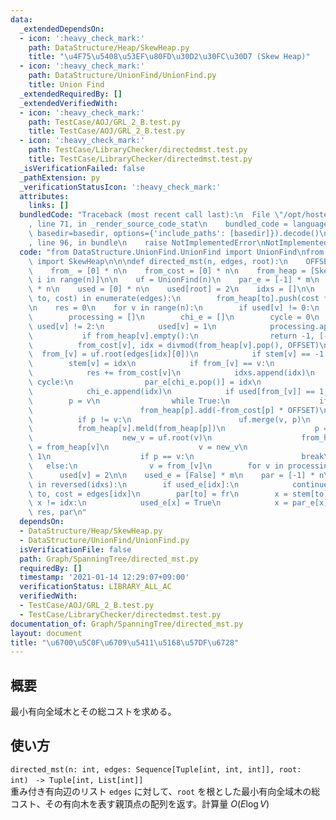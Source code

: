 ```yaml
---
data:
  _extendedDependsOn:
  - icon: ':heavy_check_mark:'
    path: DataStructure/Heap/SkewHeap.py
    title: "\u4F75\u5408\u53EF\u80FD\u30D2\u30FC\u30D7 (Skew Heap)"
  - icon: ':heavy_check_mark:'
    path: DataStructure/UnionFind/UnionFind.py
    title: Union Find
  _extendedRequiredBy: []
  _extendedVerifiedWith:
  - icon: ':heavy_check_mark:'
    path: TestCase/AOJ/GRL_2_B.test.py
    title: TestCase/AOJ/GRL_2_B.test.py
  - icon: ':heavy_check_mark:'
    path: TestCase/LibraryChecker/directedmst.test.py
    title: TestCase/LibraryChecker/directedmst.test.py
  _isVerificationFailed: false
  _pathExtension: py
  _verificationStatusIcon: ':heavy_check_mark:'
  attributes:
    links: []
  bundledCode: "Traceback (most recent call last):\n  File \"/opt/hostedtoolcache/Python/3.9.5/x64/lib/python3.9/site-packages/onlinejudge_verify/documentation/build.py\"\
    , line 71, in _render_source_code_stat\n    bundled_code = language.bundle(stat.path,\
    \ basedir=basedir, options={'include_paths': [basedir]}).decode()\n  File \"/opt/hostedtoolcache/Python/3.9.5/x64/lib/python3.9/site-packages/onlinejudge_verify/languages/python.py\"\
    , line 96, in bundle\n    raise NotImplementedError\nNotImplementedError\n"
  code: "from DataStructure.UnionFind.UnionFind import UnionFind\nfrom DataStructure.Heap.SkewHeap\
    \ import SkewHeap\n\n\ndef directed_mst(n, edges, root):\n    OFFSET = m = len(edges)\n\
    \    from_ = [0] * n\n    from_cost = [0] * n\n    from_heap = [SkewHeap() for\
    \ i in range(n)]\n\n    uf = UnionFind(n)\n    par_e = [-1] * m\n    stem = [-1]\
    \ * n\n    used = [0] * n\n    used[root] = 2\n    idxs = []\n\n    for idx, (fr,\
    \ to, cost) in enumerate(edges):\n        from_heap[to].push(cost * OFFSET + idx)\n\
    \n    res = 0\n    for v in range(n):\n        if used[v] != 0:\n            continue\n\
    \        processing = []\n        chi_e = []\n        cycle = 0\n        while\
    \ used[v] != 2:\n            used[v] = 1\n            processing.append(v)\n \
    \           if from_heap[v].empty():\n                return -1, [-1] * n\n  \
    \          from_cost[v], idx = divmod(from_heap[v].pop(), OFFSET)\n          \
    \  from_[v] = uf.root(edges[idx][0])\n            if stem[v] == -1:\n        \
    \        stem[v] = idx\n            if from_[v] == v:\n                continue\n\
    \            res += from_cost[v]\n            idxs.append(idx)\n            while\
    \ cycle:\n                par_e[chi_e.pop()] = idx\n                cycle -= 1\n\
    \            chi_e.append(idx)\n            if used[from_[v]] == 1:\n        \
    \        p = v\n                while True:\n                    if not from_heap[p].empty():\n\
    \                        from_heap[p].add(-from_cost[p] * OFFSET)\n          \
    \          if p != v:\n                        uf.merge(v, p)\n              \
    \          from_heap[v].meld(from_heap[p])\n                    p = uf.root(from_[p])\n\
    \                    new_v = uf.root(v)\n                    from_heap[new_v]\
    \ = from_heap[v]\n                    v = new_v\n                    cycle +=\
    \ 1\n                    if p == v:\n                        break\n         \
    \   else:\n                v = from_[v]\n        for v in processing:\n      \
    \      used[v] = 2\n\n    used_e = [False] * m\n    par = [-1] * n\n    for idx\
    \ in reversed(idxs):\n        if used_e[idx]:\n            continue\n        fr,\
    \ to, cost = edges[idx]\n        par[to] = fr\n        x = stem[to]\n        while\
    \ x != idx:\n            used_e[x] = True\n            x = par_e[x]\n    return\
    \ res, par\n"
  dependsOn:
  - DataStructure/Heap/SkewHeap.py
  - DataStructure/UnionFind/UnionFind.py
  isVerificationFile: false
  path: Graph/SpanningTree/directed_mst.py
  requiredBy: []
  timestamp: '2021-01-14 12:29:07+09:00'
  verificationStatus: LIBRARY_ALL_AC
  verifiedWith:
  - TestCase/AOJ/GRL_2_B.test.py
  - TestCase/LibraryChecker/directedmst.test.py
documentation_of: Graph/SpanningTree/directed_mst.py
layout: document
title: "\u6700\u5C0F\u6709\u5411\u5168\u57DF\u6728"
---
```


## 概要
最小有向全域木とその総コストを求める。

## 使い方
`directed_mst(n: int, edges: Sequence[Tuple[int, int, int]], root: int)　-> Tuple[int, List[int]]`  
重み付き有向辺のリスト `edges` に対して、`root` を根とした最小有向全域木の総コスト、その有向木を表す親頂点の配列を返す。計算量 $O(E\log V)$
